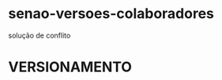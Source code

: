 # senao-versoes-colaboradores
solução de conflito
<HTML>
<HEAD><TITLE>ATIVIDADE DE VERSIONAMENTO</TITLE></HEAD>
<BODY>
   <H1> VERSIONAMENTO </H1>
</BODY>
</HTML>
